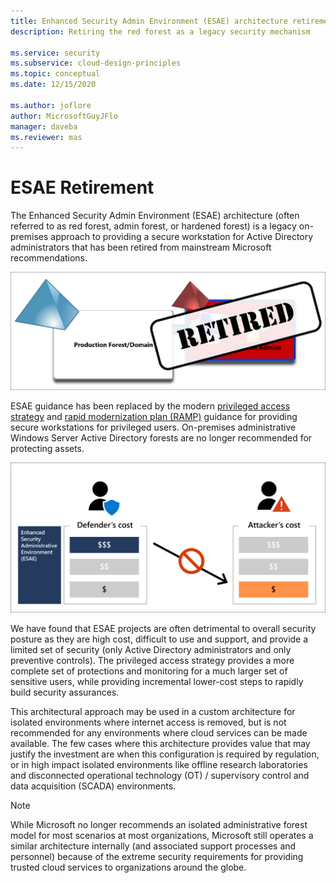 ```yaml
---
title: Enhanced Security Admin Environment (ESAE) architecture retirement
description: Retiring the red forest as a legacy security mechanism

ms.service: security
ms.subservice: cloud-design-principles
ms.topic: conceptual
ms.date: 12/15/2020

ms.author: joflore
author: MicrosoftGuyJFlo
manager: daveba
ms.reviewer: mas
---
```

# ESAE Retirement

The Enhanced Security Admin Environment (ESAE) architecture (often referred to as red forest, admin forest, or hardened forest) is a legacy on-premises approach to providing a secure workstation for Active Directory administrators that has been retired from mainstream Microsoft recommendations.

![Retirement of ESAE notification](./media/esae-retirement/retirement.png)

ESAE guidance has been replaced by the modern [privileged access strategy](privileged-access-strategy.md) and [rapid modernization plan (RAMP)](security-rapid-modernization-plan.md) guidance for providing secure workstations for privileged users. On-premises administrative Windows Server Active Directory forests are no longer recommended for protecting assets.

![PLACEHOLDER](./media/esae-retirement/defender-vs-attacker-cost.png)

We have found that ESAE projects are often detrimental to overall security posture as they are high cost, difficult to use and support, and provide a limited set of security (only Active Directory administrators and only preventive controls). The privileged access strategy provides a more complete set of protections and monitoring for a much larger set of sensitive users, while providing incremental lower-cost steps to rapidly build security assurances.

This architectural approach may be used in a custom architecture for isolated environments where internet access is removed, but is not recommended for any environments where cloud services can be made available. The few cases where this architecture provides value that may justify the investment are when this configuration is required by regulation, or in high impact isolated environments like offline research laboratories and disconnected operational technology (OT) / supervisory control and data acquisition (SCADA) environments. 

> [!NOTE] 
> While Microsoft no longer recommends an isolated administrative forest model for most scenarios at most organizations, Microsoft still operates a similar architecture internally (and associated support processes and personnel) because of the extreme security requirements for providing trusted cloud services to organizations around the globe. 
